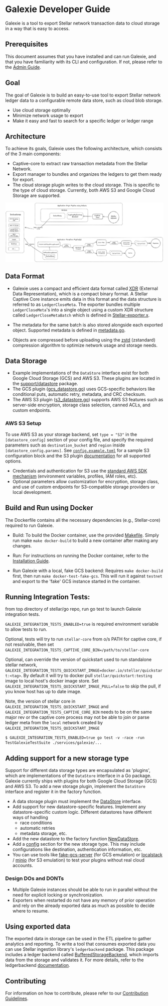
# Galexie Developer Guide
Galexie is a tool to export Stellar network transaction data to cloud storage in a way that is easy to access.

## Prerequisites
This document assumes that you have installed and can run Galexie, and that you have familiarity with its CLI and configuration. If not, please refer to the [Admin Guide](https://developers.stellar.org/docs/data/galexie/admin_guide).

## Goal
The goal of Galexie is to build an easy-to-use tool to export Stellar network ledger data to a configurable remote data store, such as cloud blob storage.
 - Use cloud storage optimally
 - Minimize network usage to export
 - Make it easy and fast to search for a specific ledger or ledger range

## Architecture
To achieve its goals, Galexie uses the following architecture, which consists of the 3 main components:
- Captive-core to extract raw transaction metadata from the Stellar Network.
- Export manager to bundles and organizes the ledgers to get them ready for export.
- The cloud storage plugin writes to the cloud storage. This is specific to the type of cloud storage. Currently, both AWS S3 and Google Cloud Storage are supported.


![Architecture](./architecture.png)


## Data Format
- Galexie uses a compact and efficient data format called [XDR](https://developers.stellar.org/docs/learn/encyclopedia/data-format/xdr) (External Data Representation), which is a compact binary format. A Stellar Captive Core instance emits data in this format and the data structure is referred to as `LedgerCloseMeta`. The exporter bundles multiple `LedgerCloseMeta`'s into a single object using a custom XDR structure called `LedgerCloseMetaBatch` which is defined in [Stellar-exporter.x](https://github.com/stellar/go/blob/master/xdr/Stellar-exporter.x).

- The metadata for the same batch is also stored alongside each exported object. Supported metadata is defined in [metadata.go](https://github.com/stellar/go/blob/master/support/datastore/metadata.go).

- Objects are compressed before uploading using the [zstd](http://facebook.github.io/zstd/) (zstandard) compression algorithm to optimize network usage and storage needs.

## Data Storage
- Example implementations of the `DataStore` interface exist for both Google Cloud Storage (GCS) and AWS S3. These plugins are located in the [support/datastore](https://github.com/stellar/go/tree/master/support/datastore) package.
- The GCS plugin ([gcs_datastore.go](https://github.com/stellar/go/blob/master/support/datastore/gcs_datastore.go)) uses GCS-specific behaviors like conditional puts, automatic retry, metadata, and CRC checksum.
- The AWS S3 plugin ([s3_datastore.go](https://github.com/stellar/go/blob/master/support/datastore/s3_datastore.go)) supports AWS S3 features such as server-side encryption, storage class selection, canned ACLs, and custom endpoints.

### AWS S3 Setup

To use AWS S3 as your storage backend, set `type = "S3"` in the `[datastore_config]` section of your config file, and specify the required parameters such as `destination_bucket` and `region` inside `[datastore_config.params]`. See [`config.example.toml`](./config.example.toml) for a sample S3 configuration block and the S3 plugin [documentation](https://github.com/stellar/go/blob/master/support/datastore/s3_datastore.go) for all supported options.

- Credentials and authentication for S3 use the [standard AWS SDK mechanism](https://docs.aws.amazon.com/sdk-for-go/api/aws/session/) (environment variables, profiles, IAM roles, etc).
- Optional parameters allow customization for encryption, storage class, and use of custom endpoints for S3-compatible storage providers or local development.

## Build and Run using Docker
The Dockerfile contains all the necessary dependencies (e.g., Stellar-core) required to run Galexie.

- Build: To build the Docker container, use the provided [Makefile](./Makefile). Simply run make `make docker-build` to build a new container after making any changes.

- Run: For instructions on running the Docker container, refer to the [Installation Guide](./README.md).

- Run Galexie with a local, fake GCS backend: Requires `make docker-build` first, then run `make docker-test-fake-gcs`. This will run it against `testnet` and export to the 'fake' GCS instance started in the container.

## Running Integration Tests:
from top directory of stellar/go repo, run go test to launch Galexie integration
tests.

`GALEXIE_INTEGRATION_TESTS_ENABLED=true` is required environment variable to allow
tests to run.

Optional, tests will try to run `stellar-core` from o/s PATH for captive core, if not resolvable, then set `GALEXIE_INTEGRATION_TESTS_CAPTIVE_CORE_BIN=/path/to/stellar-core`

Optional, can override the version of quickstart used to run standalone stellar network, `GALEXIE_INTEGRATION_TESTS_QUICKSTART_IMAGE=docker.io/stellar/quickstart:<tag>`. By default it will try to docker pull `stellar/quickstart:testing` image to local host's docker image store. Set `GALEXIE_INTEGRATION_TESTS_QUICKSTART_IMAGE_PULL=false` to skip the pull, if you know host has up to date image.

Note, the version of stellar core in `GALEXIE_INTEGRATION_TESTS_QUICKSTART_IMAGE` and `GALEXIE_INTEGRATION_TESTS_CAPTIVE_CORE_BIN` needs to be on the same major rev or the captive core process may not be able to join or parse ledger meta from the `local` network created by `GALEXIE_INTEGRATION_TESTS_QUICKSTART_IMAGE`

```
$ GALEXIE_INTEGRATION_TESTS_ENABLED=true go test -v -race -run TestGalexieTestSuite ./services/galexie/...
```

## Adding support for a new storage type
Support for different data storage types are encapsulated as 'plugins', which are implementations of the `DataStore` interface in a Go package. Galexie currently ships with plugins for both Google Cloud Storage (GCS) and AWS S3. To add a new storage plugin, implement the `DataStore` interface and register it in the factory function.

- A data storage plugin must implement the [DataStore](https://github.com/stellar/go/blob/master/support/datastore/datastore.go) interface.
- Add support for new datastore-specific features. Implement any datastore-specific custom logic. Different datastores have different ways of handling
  - race conditions
  - automatic retries
  - metadata storage, etc.
- Add the new datastore to the factory function [NewDataStore](https://github.com/stellar/go/blob/master/support/datastore/datastore.go).
- Add a [config](./config.example.toml) section for the new storage type. This may include configurations like destination, authentication information, etc.
- You can use tools like [fake-gcs-server](https://github.com/fsouza/fake-gcs-server) (for GCS emulation) or [localstack](https://github.com/localstack/localstack) / [minio](https://min.io/) (for S3 emulation) to test your plugins without real cloud accounts.

### Design DOs and DONTs
- Multiple Galexie instances should be able to run in parallel without the need for explicit locking or synchronization.
- Exporters when restarted do not have any memory of prior operation and rely on the already exported data as much as possible to decide where to resume.

## Using exported data
The exported data in storage can be used in the ETL pipeline to gather analytics and reporting. To write a tool that consumes exported data you can use Stellar ingestion library's `ledgerbackend` package. This package includes a ledger backend called [BufferedStorageBackend](https://github.com/stellar/go/blob/master/ingest/ledgerbackend/buffered_storage_backend.go),
which imports data from the storage and validates it. For more details, refer to the ledgerbackend [documentation](https://github.com/stellar/go/tree/master/ingest/ledgerbackend).

## Contributing
For information on how to contribute, please refer to our [Contribution Guidelines](https://github.com/stellar/go/blob/master/CONTRIBUTING.md).
